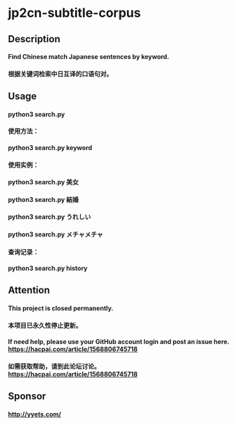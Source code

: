 # jp2cn-subtitle-corpus

## Description

####  Find Chinese match Japanese sentences by keyword.
####  根据关键词检索中日互译的口语句对。

## Usage

#### python3 search.py

#### 使用方法：
####     python3 search.py keyword
#### 使用实例：
####     python3 search.py 美女
####     python3 search.py 結婚
####     python3 search.py うれしい
####     python3 search.py メチャメチャ
#### 查询记录：
####     python3 search.py history

## Attention

####  This project is closed permanently.
####  本项目已永久性停止更新。
####  If need help, please use your GitHub account login and post an issue here. https://hacpai.com/article/1568806745718
####  如需获取帮助，请到此论坛讨论。 https://hacpai.com/article/1568806745718

## Sponsor

####  http://yyets.com/
